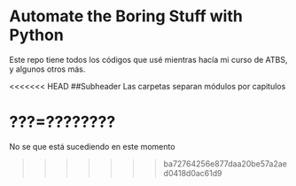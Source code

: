 # Automate the Boring Stuff with Python

Este repo tiene todos los códigos que usé mientras hacía mi curso de ATBS, y algunos otros más.

<<<<<<< HEAD
##Subheader
Las carpetas separan módulos por capitulos

???=????????
=======
No se que está sucediendo en este momento
>>>>>>> ba72764256e877daa20be57a2aed0418d0ac61d9

